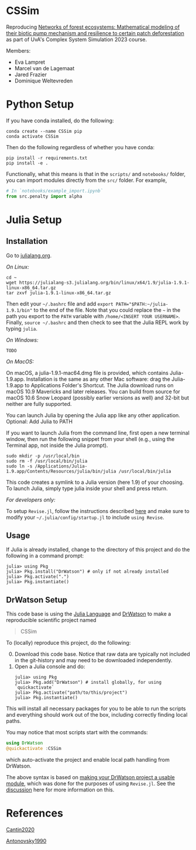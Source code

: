 # CSSim

Reproducing [Networks of forest ecosystems: Mathematical modeling of their biotic pump mechanism and resilience to certain patch deforestation](https://www.sciencedirect.com/science/article/pii/S1476945X20300386) as part of UvA's Complex System Simulation 
2023 course.

Members:

* Eva Lampret
* Marcel van de Lagemaat
* Jared Frazier
* Dominique Weltevreden

# Python Setup

If you have conda installed, do the following:

```shell
conda create --name CSSim pip
conda activate CSSim 
```

Then do the following regardless of whether you have conda:

```shell
pip install -r requirements.txt
pip install -e .
```

Functionally, what this means is that in the `scripts/` and `notebooks/`
folder, you can import modules directly from the `src/` folder. For example,

```python
# In `notebooks/example_import.ipynb`
from src.penalty import alpha
```

# Julia Setup 

## Installation
Go to [julialang.org](https://julialang.org/downloads/). 

*On Linux:*

```
cd ~
wget https://julialang-s3.julialang.org/bin/linux/x64/1.9/julia-1.9.1-linux-x86_64.tar.gz
tar zxvf julia-1.9.1-linux-x86_64.tar.gz
```
Then edit your `~/.bashrc` file and add `export PATH="$PATH:~/julia-1.9.1/bin"`
to the end of the file. Note that you could replace the `~` in the path you 
export to the `PATH` variable with `/home/<INSERT YOUR USERNAME>`. Finally,
`source ~/.bashrc` and then check to see that the Julia REPL work
by typing `julia`.

*On Windows:*

```
TODO
```

*On MacOS:*

On macOS, a julia-1.9.1-mac64.dmg file is provided, which contains Julia-1.9.app. Installation is the same as any other Mac software: drag the Julia-1.9.app to Applications Folder's Shortcut. The Julia download runs on macOS 10.9 Mavericks and later releases. You can build from source for macOS 10.6 Snow Leopard (possibly earlier versions as well) and 32-bit but neither are fully supported.

You can launch Julia by opening the Julia app like any other application.
Optional: Add Julia to PATH

If you want to launch Julia from the command line, first open a new terminal window, then run the following snippet from your shell (e.g., using the Terminal app, not inside the Julia prompt).

```
sudo mkdir -p /usr/local/bin
sudo rm -f /usr/local/bin/julia
sudo ln -s /Applications/Julia-1.9.app/Contents/Resources/julia/bin/julia /usr/local/bin/julia
```

This code creates a symlink to a Julia version (here 1.9) of your choosing. To launch Julia, simply type julia inside your shell and press return.

*For developers only:*

To setup `Revise.jl`, follow the instructions
described [here](https://timholy.github.io/Revise.jl/stable/) and make sure
to modify your `~/.julia/config/startup.jl` to include `using Revise`.

## Usage

If Julia is already installed, change to the directory of this project
and do the following in a command prompt:

```
julia> using Pkg
julia> Pkg.install("DrWatson") # only if not already installed
julia> Pkg.activate(".")
julia> Pkg.instantiate()
```

## DrWatson Setup

This code base is using the [Julia Language](https://julialang.org/) and
[DrWatson](https://juliadynamics.github.io/DrWatson.jl/stable/)
to make a reproducible scientific project named
> CSSim

To (locally) reproduce this project, do the following:

0. Download this code base. Notice that raw data are typically not included in the
   git-history and may need to be downloaded independently.
1. Open a Julia console and do:
   ```
   julia> using Pkg
   julia> Pkg.add("DrWatson") # install globally, for using `quickactivate`
   julia> Pkg.activate("path/to/this/project")
   julia> Pkg.instantiate()
   ```

This will install all necessary packages for you to be able to run the scripts and
everything should work out of the box, including correctly finding local paths.

You may notice that most scripts start with the commands:
```julia
using DrWatson
@quickactivate :CSSim
```
which auto-activate the project and enable local path handling from DrWatson.

The above syntax is based on [making your DrWatson project a usable module](https://juliadynamics.github.io/DrWatson.jl/stable/real_world/#Making-your-project-a-usable-module-1),
which was done for the purposes of using `Revise.jl`. See the [discussion](https://discourse.julialang.org/t/best-debug-workflow-for-dr-watson/97234/5)
here for more information on this. 

# References

[Cantin2020](https://www.sciencedirect.com/science/article/pii/S1476945X20300386)

[Antonovsky1990](https://www.sciencedirect.com/science/article/abs/pii/004058099090043U?via%3Dihub)
